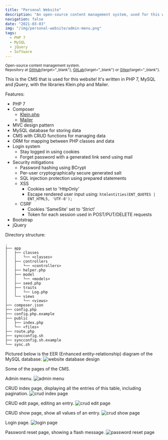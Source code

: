```yaml
---
title: "Personal Website"
description: "An open-source content management system, used for this website."
navigation: false
date: "2021-03-03"
img: "/img/personal-website/admin-menu.png"
tags:
  - PHP 7
  - MySQL
  - jQuery
  - Software
---
```


<small>Open-source content management system.<br>
Repository at
[GitHub](https://github.com/riyyi/website){target="_blank"},
[GitLab](https://gitlab.com/riyyi/website){target="_blank"} or
[Gitea](https://git.riyyi.com/riyyi/website){target="_blank"}.
</small>

This is the CMS that is used for this website! It's written in PHP 7, MySQL and
jQuery, with the libraries Klein.php and Mailer.

Features:

- PHP 7
- Composer
  - [Klein.php](https://github.com/klein/klein.php)
  - [Mailer](https://github.com/txthinking/Mailer)
- MVC design pattern
- MySQL database for storing data
- CMS with CRUD functions for managing data
- ORM for mapping between PHP classes and data
- Login system
   - Stay logged in using cookies
   - Forget password with a generated link send using mail
- Security mitigations
   - Password hashing using BCrypt
   -  Per-user cryptographically secure generated salt
   -  SQL injection protection using prepared statements
   -  XSS
      - Cookies set to 'HttpOnly'
      - Escape rendered user input using: `htmlentities(ENT_QUOTES | ENT_HTML5, 'UTF-8');`
   - CSRF
     - Cookies 'SameSite' set to 'Strict'
     - Token for each session used in POST/PUT/DELETE requests
- Bootstrap
- jQuery

Directory structure:

```
.
├── app
│   ├── classes
│   │   └── <classes>
│   ├── controllers
│   │   └── <controllers>
│   ├── helper.php
│   ├── model
│   │   └── <models>
│   ├── seed.php
│   ├── traits
│   │   └── Log.php
│   └── views
│       └── <views>
├── composer.json
├── config.php
├── config.php.example
├── public
│   ├── index.php
│   └── <files>
├── route.php
├── syncconfig.sh
├── syncconfig.sh.example
└── sync.sh
```

<div class="row">
<div class="col-12 col-lg-6">

Pictured below is the EER (Enhanced entity-relationship) diagram of the MySQL database:
![website database design](/img/personal-website/database-design.png "website database design")

</div>
</div>

Some of the pages of the CMS.

<div class="row">
<div class="col-12 col-lg-6">

Admin menu.
![admin menu](/img/personal-website/admin-menu.png "admin menu")

</div>
<div class="col-12 col-lg-6">

CRUD index page, displaying all the entries of this table, including pagination.
![crud index page](/img/personal-website/crud-index.png "crud index page")

</div>
<div class="col-12 col-lg-6">

CRUD edit page, editing an entry.
![crud edit page](/img/personal-website/crud-edit.png "crud edit page")

</div>
<div class="col-12 col-lg-6">

CRUD show page, show all values of an entry.
![crud show page](/img/personal-website/crud-show.png "crud show page")

</div>
<div class="col-12 col-lg-6">

Login page.
![login page](/img/personal-website/login.png "login page")

</div>
<div class="col-12 col-lg-6">

Password reset page, showing a flash message.
![password reset page](/img/personal-website/reset-password.png "password reset page")

</div>
</div>

